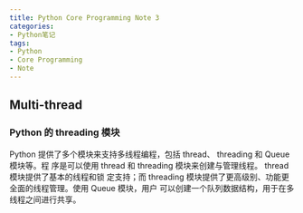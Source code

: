 ```yaml
---
title: Python Core Programming Note 3
categories:
- Python笔记
tags: 
- Python
- Core Programming
- Note
---
```


## Multi-thread 

### Python 的 threading 模块
Python 提供了多个模块来支持多线程编程，包括 thread、 threading 和 Queue 模块等。程
序是可以使用 thread 和 threading 模块来创建与管理线程。 thread 模块提供了基本的线程和锁
定支持；而 threading 模块提供了更高级别、功能更全面的线程管理。使用 Queue 模块，用户
可以创建一个队列数据结构，用于在多线程之间进行共享。